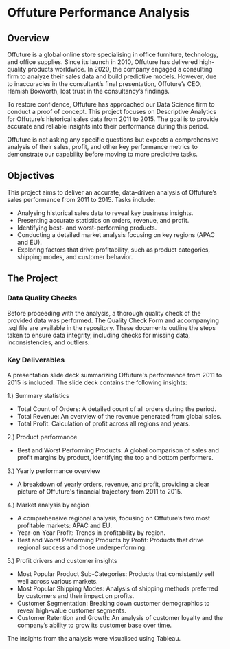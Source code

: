 # Offuture Performance Analysis
## Overview

Offuture is a global online store specialising in office furniture, technology, and office supplies. Since its launch in 2010, Offuture has delivered high-quality products worldwide. In 2020, the company engaged a consulting firm to analyze their sales data and build predictive models. However, due to inaccuracies in the consultant’s final presentation, Offuture’s CEO, Hamish Boxworth, lost trust in the consultancy’s findings.

To restore confidence, Offuture has approached our Data Science firm to conduct a proof of concept. This project focuses on Descriptive Analytics for Offuture’s historical sales data from 2011 to 2015. The goal is to provide accurate and reliable insights into their performance during this period.

Offuture is not asking any specific questions but expects a comprehensive analysis of their sales, profit, and other key performance metrics to demonstrate our capability before moving to more predictive tasks.

## Objectives

This project aims to deliver an accurate, data-driven analysis of Offuture’s sales performance from 2011 to 2015. Tasks include:

* Analysing historical sales data to reveal key business insights.
* Presenting accurate statistics on orders, revenue, and profit.
* Identifying best- and worst-performing products.
* Conducting a detailed market analysis focusing on key regions (APAC and EU).
* Exploring factors that drive profitability, such as product categories, shipping modes, and customer behavior.

## The Project
### Data Quality Checks

Before proceeding with the analysis, a thorough quality check of the provided data was performed. The Quality Check Form and accompanying .sql file are available in the repository. These documents outline the steps taken to ensure data integrity, including checks for missing data, inconsistencies, and outliers.

### Key Deliverables

A presentation slide deck summarizing Offuture's performance from 2011 to 2015 is included. The slide deck contains the following insights:

1.) Summary statistics
* Total Count of Orders: A detailed count of all orders during the period.
* Total Revenue: An overview of the revenue generated from global sales.
* Total Profit: Calculation of profit across all regions and years.

2.) Product performance
* Best and Worst Performing Products: A global comparison of sales and profit margins by product, identifying the top and bottom performers.

3.) Yearly performance overview
* A breakdown of yearly orders, revenue, and profit, providing a clear picture of Offuture's financial trajectory from 2011 to 2015.

4.) Market analysis by region
* A comprehensive regional analysis, focusing on Offuture’s two most profitable markets: APAC and EU.
 * Year-on-Year Profit: Trends in profitability by region.
 * Best and Worst Performing Products by Profit: Products that drive regional success and those underperforming.

5.) Profit drivers and customer insights
* Most Popular Product Sub-Categories: Products that consistently sell well across various markets.
* Most Popular Shipping Modes: Analysis of shipping methods preferred by customers and their impact on profits.
* Customer Segmentation: Breaking down customer demographics to reveal high-value customer segments.
* Customer Retention and Growth: An analysis of customer loyalty and the company’s ability to grow its customer base over time.


The insights from the analysis were visualised using Tableau.

